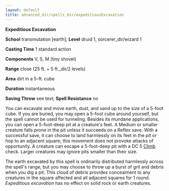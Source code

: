 ```yaml
---
layout: default
title: advanced_dir/spells_dir/expeditiousExcavation
---
```

 **Expeditious Excavation**

**School** transmutation [earth]; **Level** druid 1, sorcerer_dir/wizard 1

**Casting Time** 1 standard action

**Components** V, S, M (tiny shovel)

**Range** close (25 ft. + 5 ft._dir/2 levels)

**Area** dirt in a 5-ft. cube

**Duration** instantaneous

**Saving Throw** see text; **Spell Resistance** no

You can excavate and move earth, dust, and sand up to the size of a 5-foot cube. If you are buried, you may open a 5-foot cube around yourself, but the spell cannot be used for tunneling. Besides its mundane applications, you can open a 5-foot-deep pit at a creature's feet. A Medium or smaller creature falls prone in the pit unless it succeeds on a Reflex save. With a successful save, it can choose to land harmlessly on its feet in the pit or hop to an adjacent square; this movement does not provoke attacks of opportunity. A creature can escape a 5-foot-deep pit with a DC 5 [Climb](../../../skills_dir/climb#_climb) check. Larger creatures may ignore pits smaller than their size.

The earth excavated by this spell is ordinarily distributed harmlessly across the spell's range, but you may choose to throw up a burst of grit and debris when you dig a pit. This cloud of debris provides concealment to any creatures in the square affected and all adjacent squares for 1 round. _Expeditious excavation_ has no effect on solid rock or earth creatures.


